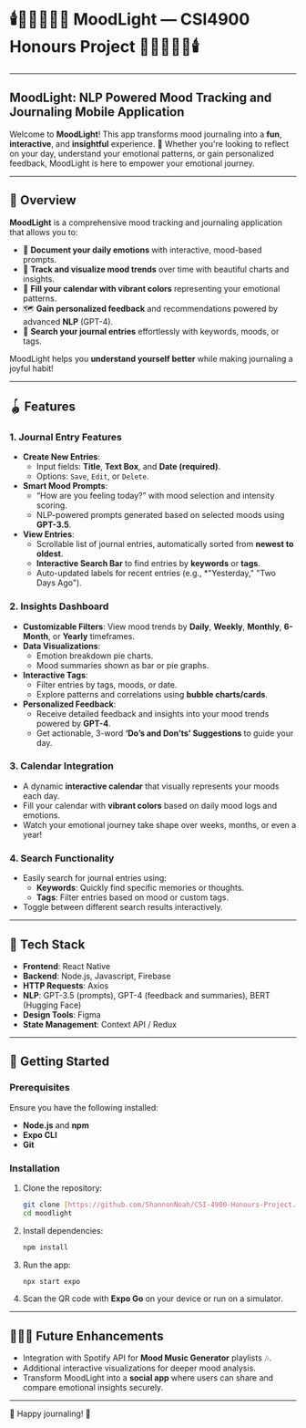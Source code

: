 # 🕯️🧘🏻‍♀️🫧🍶 **MoodLight** — CSI4900 Honours Project 🍶🫧🧘🏻‍♀️🕯️
---
## MoodLight: NLP Powered Mood Tracking and Journaling Mobile Application

Welcome to **MoodLight**! This app transforms mood journaling into a **fun**, **interactive**, and **insightful** experience. 🌸 Whether you're looking to reflect on your day, understand your emotional patterns, or gain personalized feedback, MoodLight is here to empower your emotional journey.

---

## 🐚 **Overview**
**MoodLight** is a comprehensive mood tracking and journaling application that allows you to:

- 📑 **Document your daily emotions** with interactive, mood-based prompts.
- 🧽 **Track and visualize mood trends** over time with beautiful charts and insights.
- 🧹 **Fill your calendar with vibrant colors** representing your emotional patterns.
- 🗺️ **Gain personalized feedback** and recommendations powered by advanced **NLP** (GPT-4).
- 🚐 **Search your journal entries** effortlessly with keywords, moods, or tags.

MoodLight helps you **understand yourself better** while making journaling a joyful habit!

---

## 🪀 **Features**
### **1. Journal Entry Features**
- **Create New Entries**:
   - Input fields: **Title**, **Text Box**, and **Date (required)**.
   - Options: `Save`, `Edit`, or `Delete`.
- **Smart Mood Prompts**:
   - “How are you feeling today?” with mood selection and intensity scoring.
   - NLP-powered prompts generated based on selected moods using **GPT-3.5**.
- **View Entries**:
   - Scrollable list of journal entries, automatically sorted from **newest to oldest**.
   - **Interactive Search Bar** to find entries by **keywords** or **tags**.
   - Auto-updated labels for recent entries (e.g., *"Yesterday," "Two Days Ago").

### **2. Insights Dashboard**
- **Customizable Filters**: View mood trends by **Daily**, **Weekly**, **Monthly**, **6-Month**, or **Yearly** timeframes.
- **Data Visualizations**:
   - Emotion breakdown pie charts.
   - Mood summaries shown as bar or pie graphs.
- **Interactive Tags**:
   - Filter entries by tags, moods, or date.
   - Explore patterns and correlations using **bubble charts/cards**.
- **Personalized Feedback**:
   - Receive detailed feedback and insights into your mood trends powered by **GPT-4**.
   - Get actionable, 3-word **‘Do’s and Don’ts’ Suggestions** to guide your day.

### **3. Calendar Integration**
- A dynamic **interactive calendar** that visually represents your moods each day.
- Fill your calendar with **vibrant colors** based on daily mood logs and emotions.
- Watch your emotional journey take shape over weeks, months, or even a year!

### **4. Search Functionality**
- Easily search for journal entries using:
   - **Keywords**: Quickly find specific memories or thoughts.
   - **Tags**: Filter entries based on mood or custom tags.
- Toggle between different search results interactively.

---

## 🍥 **Tech Stack**
- **Frontend**: React Native
- **Backend**: Node.js, Javascript, Firebase
- **HTTP Requests**: Axios
- **NLP**: GPT-3.5 (prompts), GPT-4 (feedback and summaries), BERT (Hugging Face)
- **Design Tools**: Figma
- **State Management**: Context API / Redux

---

## 🐑 **Getting Started**
### **Prerequisites**
Ensure you have the following installed:
- **Node.js** and **npm**
- **Expo CLI**
- **Git**

### **Installation**
1. Clone the repository:
   ```bash
   git clone [https://github.com/ShannonNoah/CSI-4900-Honours-Project.git]
   cd moodlight
   ```
2. Install dependencies:
   ```bash
   npm install
   ```
3. Run the app:
   ```bash
   npx start expo
   ```
4. Scan the QR code with **Expo Go** on your device or run on a simulator.

---

## 🧖🏻‍♀️ **Future Enhancements**
- Integration with Spotify API for **Mood Music Generator** playlists 🎶.
- Additional interactive visualizations for deeper mood analysis.
- Transform MoodLight into a **social app** where users can share and compare emotional insights securely.
  
---

🐠 Happy journaling! 🐠
